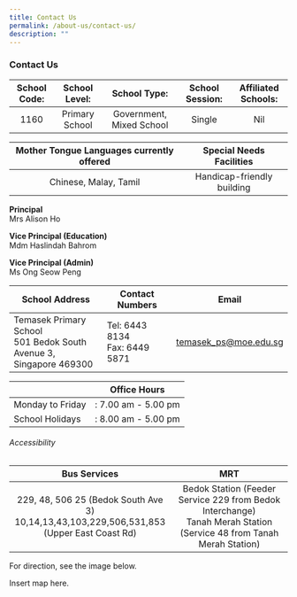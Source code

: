 ```yaml
---
title: Contact Us
permalink: /about-us/contact-us/
description: ""
---
```


### Contact Us

| School Code: 	| School Level:  	| School Type:  	| School Session:  	| Affiliated Schools: 	|
|:---:	|:---:	|:---:	|:---:	|:---:	|
| 1160   	|  Primary School  	|  Government, Mixed School 	| Single   	|  Nil 	|

| Mother Tongue Languages currently offered 	| Special Needs Facilities 	|
|:---:	|:---:	|
| Chinese, Malay, Tamil 	| Handicap-friendly building 	|

**Principal** <br> Mrs Alison Ho

**Vice Principal (Education)** <br> Mdm Haslindah Bahrom

**Vice Principal (Admin)** <br> Ms Ong Seow Peng

| School Address 	| Contact Numbers 	| Email 	|
|---	|---	|---	|
| Temasek Primary School<br>501 Bedok South Avenue 3,<br>Singapore 469300 	| Tel:  6443 8134<br>Fax: 6449 5871<br> 	| temasek_ps@moe.edu.sg<br> 	|

|  	| Office Hours 	|
|---	|---	|
| Monday to Friday 	| : 7.00 am - 5.00 pm 	|
| School Holidays 	| : 8.00 am - 5.00 pm 	|

###### Accessibility

| Bus Services 	| MRT  	|
|:---:	|:---:	|
| 229, 48, 506  25 (Bedok South Ave 3) <br>10,14,13,43,103,229,506,531,853 <br>(Upper East Coast Rd)  	| Bedok Station (Feeder Service 229 from Bedok Interchange)<br>Tanah Merah Station (Service 48 from Tanah Merah Station)  	|

For direction, see the image below.

Insert map here.